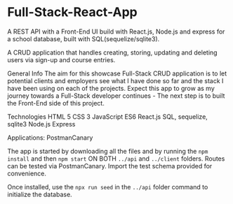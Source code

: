 # Full-Stack-React-App
A REST API  with a Front-End UI build with React.js, Node.js and express for a school database,
built with SQL(sequelize/sqlite3).

A CRUD application that handles creating, storing, updating and deleting users via sign-up and course entries.

General Info
The aim for this showcase Full-Stack CRUD application is to let potential clients and employers see what I have done so far and the stack I have been using on each of the projects. 
Expect this app to grow as my journey towards a Full-Stack developer continues - The next step is to built the Front-End side of this project.

Technologies
HTML 5
CSS 3
JavaScript ES6
React.js
SQL, sequelize, sqlite3
Node.js
Express

Applications:
PostmanCanary

The app is started by downloading all the files and by running the ```npm install``` and then ```npm start``` ON BOTH    ```../api``` and ```../client``` folders. Routes can be 
tested via PostmanCanary. Import the test schema provided for convenience.

Once installed, use the ```npx run seed``` in the ```../api``` folder command to initialize the database.
